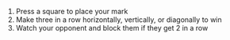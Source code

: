 1. Press a square to place your mark
2. Make three in a row horizontally, vertically, or diagonally to win
3. Watch your opponent and block them if they get 2 in a row
